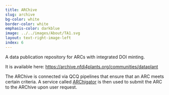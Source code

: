 ```yaml
---
title: ARChive
slug: archive
bg-color: white
border-color: white
emphasis-color: darkblue
image: ../../images/About/TA1.svg
layout: text-right-image-left
index: 6
---
```


A data publication repository for ARCs with integrated DOI minting.

It is available here: https://archive.nfdi4plants.org/communities/dataplant

The ARChive is connected via QCQ pipelines that ensure that an ARC meets certain criteria.
A service called [ARChigator]() is then used to submit the ARC to the ARChive upon user request.
